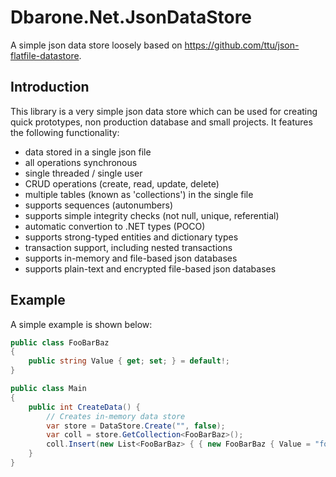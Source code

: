 # Dbarone.Net.JsonDataStore
A simple json data store loosely based on https://github.com/ttu/json-flatfile-datastore.

## Introduction
This library is a very simple json data store which can be used for creating quick prototypes, non production database and small projects. It features the following functionality:
- data stored in a single json file
- all operations synchronous
- single threaded / single user
- CRUD operations (create, read, update, delete)
- multiple tables (known as 'collections') in the single file
- supports sequences (autonumbers)
- supports simple integrity checks (not null, unique, referential)
- automatic convertion to .NET types (POCO)
- supports strong-typed entities and dictionary types
- transaction support, including nested transactions
- supports in-memory and file-based json databases
- supports plain-text and encrypted file-based json databases

## Example
A simple example is shown below:

``` C#
public class FooBarBaz
{
    public string Value { get; set; } = default!;
}

public class Main
{
    public int CreateData() {
        // Creates in-memory data store
        var store = DataStore.Create("", false);
        var coll = store.GetCollection<FooBarBaz>();
        coll.Insert(new List<FooBarBaz> { { new FooBarBaz { Value = "foo" } }, { new FooBarBaz { Value = "bar" } } });
    }
}
```